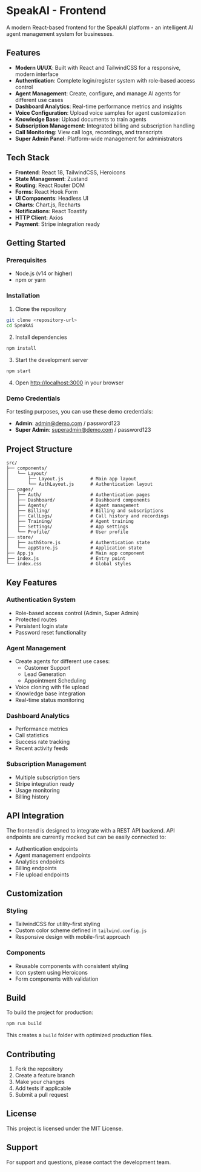 # SpeakAI - Frontend

A modern React-based frontend for the SpeakAI platform - an intelligent AI agent management system for businesses.

## Features

- **Modern UI/UX**: Built with React and TailwindCSS for a responsive, modern interface
- **Authentication**: Complete login/register system with role-based access control
- **Agent Management**: Create, configure, and manage AI agents for different use cases
- **Dashboard Analytics**: Real-time performance metrics and insights
- **Voice Configuration**: Upload voice samples for agent customization
- **Knowledge Base**: Upload documents to train agents
- **Subscription Management**: Integrated billing and subscription handling
- **Call Monitoring**: View call logs, recordings, and transcripts
- **Super Admin Panel**: Platform-wide management for administrators

## Tech Stack

- **Frontend**: React 18, TailwindCSS, Heroicons
- **State Management**: Zustand
- **Routing**: React Router DOM
- **Forms**: React Hook Form
- **UI Components**: Headless UI
- **Charts**: Chart.js, Recharts
- **Notifications**: React Toastify
- **HTTP Client**: Axios
- **Payment**: Stripe integration ready

## Getting Started

### Prerequisites

- Node.js (v14 or higher)
- npm or yarn

### Installation

1. Clone the repository
```bash
git clone <repository-url>
cd SpeakAi
```

2. Install dependencies
```bash
npm install
```

3. Start the development server
```bash
npm start
```

4. Open [http://localhost:3000](http://localhost:3000) in your browser

### Demo Credentials

For testing purposes, you can use these demo credentials:

- **Admin**: admin@demo.com / password123
- **Super Admin**: superadmin@demo.com / password123

## Project Structure

```
src/
├── components/
│   └── Layout/
│       ├── Layout.js          # Main app layout
│       └── AuthLayout.js      # Authentication layout
├── pages/
│   ├── Auth/                  # Authentication pages
│   ├── Dashboard/             # Dashboard components
│   ├── Agents/                # Agent management
│   ├── Billing/               # Billing and subscriptions
│   ├── CallLogs/              # Call history and recordings
│   ├── Training/              # Agent training
│   ├── Settings/              # App settings
│   └── Profile/               # User profile
├── store/
│   ├── authStore.js           # Authentication state
│   └── appStore.js            # Application state
├── App.js                     # Main app component
├── index.js                   # Entry point
└── index.css                  # Global styles
```

## Key Features

### Authentication System
- Role-based access control (Admin, Super Admin)
- Protected routes
- Persistent login state
- Password reset functionality

### Agent Management
- Create agents for different use cases:
  - Customer Support
  - Lead Generation
  - Appointment Scheduling
- Voice cloning with file upload
- Knowledge base integration
- Real-time status monitoring

### Dashboard Analytics
- Performance metrics
- Call statistics
- Success rate tracking
- Recent activity feeds

### Subscription Management
- Multiple subscription tiers
- Stripe integration ready
- Usage monitoring
- Billing history

## API Integration

The frontend is designed to integrate with a REST API backend. API endpoints are currently mocked but can be easily connected to:

- Authentication endpoints
- Agent management endpoints
- Analytics endpoints
- Billing endpoints
- File upload endpoints

## Customization

### Styling
- TailwindCSS for utility-first styling
- Custom color scheme defined in `tailwind.config.js`
- Responsive design with mobile-first approach

### Components
- Reusable components with consistent styling
- Icon system using Heroicons
- Form components with validation

## Build

To build the project for production:

```bash
npm run build
```

This creates a `build` folder with optimized production files.

## Contributing

1. Fork the repository
2. Create a feature branch
3. Make your changes
4. Add tests if applicable
5. Submit a pull request

## License

This project is licensed under the MIT License.

## Support

For support and questions, please contact the development team. 